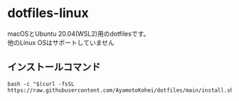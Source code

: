 # dotfiles-linux
macOSとUbuntu 20.04(WSL2)用のdotfilesです。<br>
他のLinux OSはサポートしていません<br>

## インストールコマンド
```script
bash -c "$(curl -fsSL https://raw.githubusercontent.com/AyamotoKohei/dotfiles/main/install.sh)"
```
